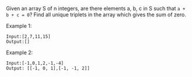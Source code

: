Given an array S of n integers, are there elements a, b, c in S such that `a + b + c = 0`? Find all unique triplets in the array which gives the sum of zero.

Example 1:
```
Input:[2,7,11,15]
Output:[]
```
Example 2:
```
Input:[-1,0,1,2,-1,-4]
Output:	[[-1, 0, 1],[-1, -1, 2]]
```